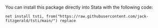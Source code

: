 You can install this package directly into Stata with the following code:
```
net install tsti, from("https://raw.githubusercontent.com/jack-fitzgerald/tsti/main/") replace
```
